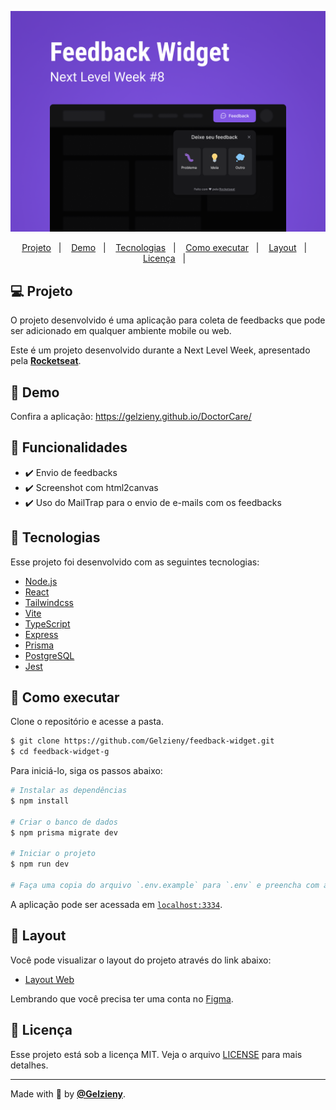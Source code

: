 <p align="center">
  <img alt="Next Level Week #8" src=".github/logo.png" />
</p>

<p align="center">
  <a href="#-projeto">Projeto</a>&nbsp;&nbsp;&nbsp;|&nbsp;&nbsp;&nbsp;
  <a href="#-demo">Demo</a>&nbsp;&nbsp;&nbsp;|&nbsp;&nbsp;&nbsp;
  <a href="#-tecnologias">Tecnologias</a>&nbsp;&nbsp;&nbsp;|&nbsp;&nbsp;&nbsp;
  <a href="#-como-executar">Como executar</a>&nbsp;&nbsp;&nbsp;|&nbsp;&nbsp;&nbsp;
  <a href="#-layout">Layout</a>&nbsp;&nbsp;&nbsp;|&nbsp;&nbsp;&nbsp;
  <a href="#-license">Licença</a>&nbsp;&nbsp;&nbsp;|&nbsp;&nbsp;&nbsp;
</p>

## 💻 Projeto

O projeto desenvolvido é uma aplicação para coleta de feedbacks que pode ser adicionado em qualquer ambiente mobile ou web.

Este é um projeto desenvolvido durante a Next Level Week, apresentado pela **[Rocketseat](https://www.rocketseat.com.br)**.

## 📱 Demo

Confira a aplicação: https://gelzieny.github.io/DoctorCare/

## 🎯 Funcionalidades

- ✔️ Envio de feedbacks
- ✔️ Screenshot com html2canvas
- ✔️ Uso do MailTrap para o envio de e-mails com os feedbacks

## 🧪 Tecnologias

Esse projeto foi desenvolvido com as seguintes tecnologias:

- [Node.js](https://nodejs.org)
- [React](https://reactjs.org)
- [Tailwindcss](https://tailwindcss.com)
- [Vite](https://vitejs.dev)
- [TypeScript](https://www.typescriptlang.org)
- [Express](https://expressjs.com)
- [Prisma](https://www.prisma.io)
- [PostgreSQL](https://www.postgresql.org)
- [Jest](https://jestjs.io)

## 🚀 Como executar

Clone o repositório e acesse a pasta.

```bash
$ git clone https://github.com/Gelzieny/feedback-widget.git
$ cd feedback-widget-g
```

Para iniciá-lo, siga os passos abaixo:

```bash
# Instalar as dependências
$ npm install

# Criar o banco de dados
$ npm prisma migrate dev

# Iniciar o projeto
$ npm run dev

# Faça uma copia do arquivo `.env.example` para `.env` e preencha com as suas credenciais
```

A aplicação pode ser acessada em [`localhost:3334`](http://localhost:3334).

## 🔖 Layout

Você pode visualizar o layout do projeto através do link abaixo:

- [Layout Web](<https://www.figma.com/file/x47rWc2NGU60S5wzMoKbLW/Feedback-Widget-(Community)?node-id=7%3A3>)

Lembrando que você precisa ter uma conta no [Figma](http://figma.com/).

## 📝 Licença

Esse projeto está sob a licença MIT. Veja o arquivo [LICENSE](LICENSE.md) para mais detalhes.

---

Made with 💜 by **[@Gelzieny](https://www.linkedin.com/in/gelzieny-r-martins-180551106/)**.
